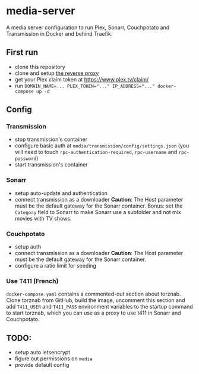 # media-server

A media server configuration to run Plex, Sonarr, Couchpotato and Transmission in Docker and behind Traefik.


## First run

- clone this repository
- clone and setup [the reverse proxy](https://github.com/hkaj/reverse_proxy)
- get your Plex claim token at https://www.plex.tv/claim/
- run `DOMAIN_NAME=... PLEX_TOKEN="..." IP_ADDRESS="..." docker-compose up -d`


## Config


### Transmission

- stop transmission's container
- configure basic auth at `media/transmission/config/settings.json` (you will need to touch `rpc-authentication-required`, `rpc-username` and `rpc-password`)
- start transmission's container


### Sonarr

- setup auto-update and authentication
- connect transmission as a downloader
**Caution**: The Host parameter must be the default gateway for the Sonarr container. Bonus: set the `Category` field to Sonarr to make Sonarr use a subfolder and not mix movies with TV shows.


### Couchpotato

- setup auth
- connect transmission as a downloader
**Caution**: The Host parameter must be the default gateway for the Sonarr container.
- configure a ratio limit for seeding


### Use T411 (French)

`docker-compose.yaml` contains a commented-out section about torznab. Clone torznab from GitHub, build the image, uncomment this section and add `T411_USER` and `T411_PASS` environment variables to the startup command to start torznab, which you can use as a proxy to use t411 in Sonarr and Couchpotato.


## TODO:

- setup auto letsencrypt
- figure out permissions on `media`
- provide default config
